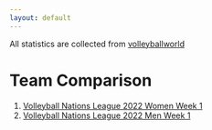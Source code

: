 ```yaml
---
layout: default
---
```

All statistics are collected from [volleyballworld](https://en.volleyballworld.com/)

# Team Comparison
1. [Volleyball Nations League 2022 Women Week 1](stats/vnl-2022_women_week1_team_report.html)
2. [Volleyball Nations League 2022 Men Week 1](stats/vnl-2022_men_week1_team_report.html)
